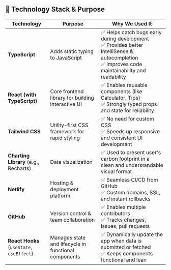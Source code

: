 ## 🧰 Technology Stack & Purpose

| Technology                      | Purpose                                                                                  | Why We Used It                                                                                             |
|--------------------------------|------------------------------------------------------------------------------------------|-------------------------------------------------------------------------------------------------------------|
| **TypeScript**                 | Adds static typing to JavaScript                                                         | ✅ Helps catch bugs early during development<br>✅ Provides better IntelliSense & autocompletion<br>✅ Improves code maintainability and readability |
| **React (with TypeScript)**   | Core frontend library for building interactive UI                                        | ✅ Enables reusable components (like Calculator, Tips)<br>✅ Strongly typed props and state for reliability |
| **Tailwind CSS**              | Utility-first CSS framework for rapid styling                                            | ✅ No need for custom CSS<br>✅ Speeds up responsive and consistent UI development                          |
| **Charting Library** (e.g., Recharts) | Data visualization                                                       | ✅ Used to present user's carbon footprint in a clean and understandable visual format                      |
| **Netlify**                   | Hosting & deployment platform                                                             | ✅ Seamless CI/CD from GitHub<br>✅ Custom domains, SSL, and instant rollbacks                              |
| **GitHub**                    | Version control & team collaboration                                                      | ✅ Enables multiple contributors<br>✅ Tracks changes, issues, pull requests                                 |
| **React Hooks** (`useState`, `useEffect`) | Manages state and lifecycle in functional components          | ✅ Dynamically update the app when data is submitted or fetched<br>✅ Keeps components functional and lean  |
